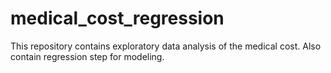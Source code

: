 # medical_cost_regression
This repository contains exploratory data analysis of the medical cost. Also contain regression step for modeling.
